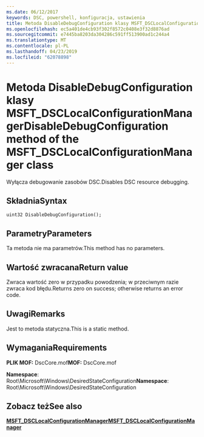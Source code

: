 ```yaml
---
ms.date: 06/12/2017
keywords: DSC, powershell, konfiguracja, ustawienia
title: Metoda DisableDebugConfiguration klasy MSFT_DSCLocalConfigurationManager
ms.openlocfilehash: ec5a401de4cb93f302f8572c0408e3f32d8876ad
ms.sourcegitcommit: e7445ba8203da304286c591ff513900ad1c244a4
ms.translationtype: MT
ms.contentlocale: pl-PL
ms.lasthandoff: 04/23/2019
ms.locfileid: "62078898"
---
```

# <a name="disabledebugconfiguration-method-of-the-msftdsclocalconfigurationmanager-class"></a><span data-ttu-id="9ef6a-103">Metoda DisableDebugConfiguration klasy MSFT_DSCLocalConfigurationManager</span><span class="sxs-lookup"><span data-stu-id="9ef6a-103">DisableDebugConfiguration method of the MSFT_DSCLocalConfigurationManager class</span></span>

<span data-ttu-id="9ef6a-104">Wyłącza debugowanie zasobów DSC.</span><span class="sxs-lookup"><span data-stu-id="9ef6a-104">Disables DSC resource debugging.</span></span>

## <a name="syntax"></a><span data-ttu-id="9ef6a-105">Składnia</span><span class="sxs-lookup"><span data-stu-id="9ef6a-105">Syntax</span></span>

```mof
uint32 DisableDebugConfiguration();
```

## <a name="parameters"></a><span data-ttu-id="9ef6a-106">Parametry</span><span class="sxs-lookup"><span data-stu-id="9ef6a-106">Parameters</span></span>

<span data-ttu-id="9ef6a-107">Ta metoda nie ma parametrów.</span><span class="sxs-lookup"><span data-stu-id="9ef6a-107">This method has no parameters.</span></span>

## <a name="return-value"></a><span data-ttu-id="9ef6a-108">Wartość zwracana</span><span class="sxs-lookup"><span data-stu-id="9ef6a-108">Return value</span></span>

<span data-ttu-id="9ef6a-109">Zwraca wartość zero w przypadku powodzenia; w przeciwnym razie zwraca kod błędu.</span><span class="sxs-lookup"><span data-stu-id="9ef6a-109">Returns zero on success; otherwise returns an error code.</span></span>

## <a name="remarks"></a><span data-ttu-id="9ef6a-110">Uwagi</span><span class="sxs-lookup"><span data-stu-id="9ef6a-110">Remarks</span></span>

<span data-ttu-id="9ef6a-111">Jest to metoda statyczna.</span><span class="sxs-lookup"><span data-stu-id="9ef6a-111">This is a static method.</span></span>

## <a name="requirements"></a><span data-ttu-id="9ef6a-112">Wymagania</span><span class="sxs-lookup"><span data-stu-id="9ef6a-112">Requirements</span></span>

<span data-ttu-id="9ef6a-113">**PLIK MOF:** DscCore.mof</span><span class="sxs-lookup"><span data-stu-id="9ef6a-113">**MOF:** DscCore.mof</span></span>

<span data-ttu-id="9ef6a-114">**Namespace**: Root\Microsoft\Windows\DesiredStateConfiguration</span><span class="sxs-lookup"><span data-stu-id="9ef6a-114">**Namespace**: Root\Microsoft\Windows\DesiredStateConfiguration</span></span>

## <a name="see-also"></a><span data-ttu-id="9ef6a-115">Zobacz też</span><span class="sxs-lookup"><span data-stu-id="9ef6a-115">See also</span></span>

[<span data-ttu-id="9ef6a-116">**MSFT_DSCLocalConfigurationManager**</span><span class="sxs-lookup"><span data-stu-id="9ef6a-116">**MSFT_DSCLocalConfigurationManager**</span></span>](msft-dsclocalconfigurationmanager.md)